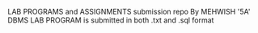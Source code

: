 LAB PROGRAMS and ASSIGNMENTS submission repo
By MEHWISH '5A' DBMS
LAB PROGRAM is submitted in both .txt and .sql format
